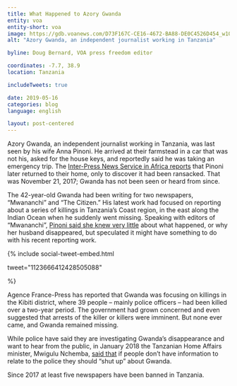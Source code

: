 ```yaml
---
title: What Happened to Azory Gwanda
entity: voa
entity-short: voa
image: https://gdb.voanews.com/D73F167C-CE16-4672-BA88-DE0C4526D454_w1023_r1_s.jpg
alt: "Azory Gwanda, an independent journalist working in Tanzania" 

byline: Doug Bernard, VOA press freedom editor

coordinates: -7.7, 38.9
location: Tanzania

includeTweets: true

date: 2019-05-16
categories: blog
language: english

layout: post-centered
---
```


Azory Gwanda, an independent journalist working in Tanzania, was last seen by his wife Anna Pinoni. He arrived at their farmstead in a car that was not his, asked for the house keys, and reportedly said he was taking an emergency trip. The [Inter-Press News Service in Africa reports](http://www.ipsnews.net/2019/05/world-press-freedom-day-let-us-ask-whereisazory/) that Pinoni later returned to their home, only to discover it had been ransacked. That was November 21, 2017; Gwanda has not been seen or heard from since.

The 42-year-old Gwanda had been writing for two newspapers, “Mwananchi” and “The Citizen.”  His latest work had focused on reporting about a series of killings in Tanzania’s Coast region, in the east along the Indian Ocean when he suddenly went missing. Speaking with editors of “Mwananchi”, [Pinoni said she knew very little](https://www.mwananchi.co.tz/habari/Anna-asema-huenda-habari-za-mauaji-ndizo-zilizimpoteza-mumewe/1597578-4216010-118l7gl/index.html) about what happened, or why her husband disappeared, but speculated it might have something to do with his recent reporting work.


{% include social-tweet-embed.html

tweet="1123666412428505088"

%}


Agence France-Press has reported that Gwanda was focusing on killings in the Kibiti district, where 39 people – mainly police officers – had been killed over a two-year period. The government had grown concerned and even suggested that arrests of the killer or killers were imminent. But none ever came, and Gwanda remained missing.

While police have said they are investigating Gwanda’s disappearance and want to hear from the public, in January 2018 the Tanzanian Home Affairs minister, Mwigulu Nchemba, [said that](https://www.thecitizen.co.tz/News/1840340-4546834-26ttpaz/index.html) if people don’t have information to relate to the police they should “shut up” about Gwanda.

Since 2017 at least five newspapers have been banned in Tanzania.
